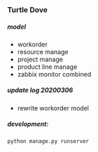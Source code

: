 ### Turtle Dove

##### model
+ workorder
+ resource manage
+ project manage
+ product line manage
+ zabbix monitor combined

##### update log 20200306

+ rewrite workorder model

##### development:

```shell script
python manage.py runserver 
```